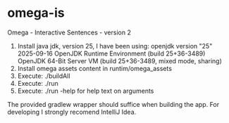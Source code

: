 # omega-is
Omega - Interactive Sentences - version 2

1. Install java jdk, version 25, I have been using:
    openjdk version "25" 2025-09-16
    OpenJDK Runtime Environment (build 25+36-3489)
    OpenJDK 64-Bit Server VM (build 25+36-3489, mixed mode, sharing)
1. Install omega assets content in runtim/omega_assets
1. Execute: ./buildAll
1. Execute: ./run
1. Execute: ./run -help for help text on arguments

The provided gradlew wrapper should suffice when building the app. For developing I strongly recomend IntelliJ Idea.

